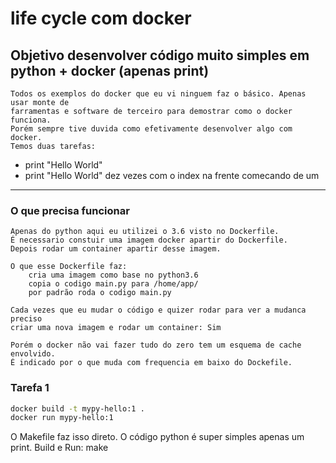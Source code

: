 # life cycle com docker


## Objetivo desenvolver código muito simples em python + docker (apenas print)

```
Todos os exemplos do docker que eu vi ninguem faz o básico. Apenas usar monte de
farramentas e software de terceiro para demostrar como o docker funciona.
Porém sempre tive duvida como efetivamente desenvolver algo com docker.
Temos duas tarefas:
```

- print "Hello World"
- print "Hello World" dez vezes com o index na frente comecando de um

----
### O que precisa funcionar
```
Apenas do python aqui eu utilizei o 3.6 visto no Dockerfile.
É necessario constuir uma imagem docker apartir do Dockerfile.
Depois rodar um container apartir desse imagem.

O que esse Dockerfile faz: 
    cria uma imagem como base no python3.6
    copia o codigo main.py para /home/app/ 
    por padrão roda o codigo main.py

Cada vezes que eu mudar o código e quizer rodar para ver a mudanca preciso 
criar uma nova imagem e rodar um container: Sim

Porém o docker não vai fazer tudo do zero tem um esquema de cache envolvido.
É indicado por o que muda com frequencia em baixo do Dockefile.
```

### Tarefa 1
```sh
docker build -t mypy-hello:1 .
docker run mypy-hello:1
```

O Makefile faz isso direto. O código python é super simples apenas um print. Build e Run: make

